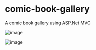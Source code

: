 # comic-book-gallery
A comic book gallery using ASP.Net MVC

![image](https://user-images.githubusercontent.com/64857328/232488274-5beb56f0-7100-45e6-8b34-48d77ad7e08d.png)

![image](https://user-images.githubusercontent.com/64857328/232488332-f6c435a0-ec26-45b6-b2cc-49b738b779d4.png)

